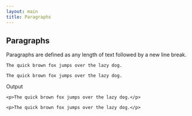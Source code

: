 ```yaml
---
layout: main
title: Paragraphs
---
```


<h2>Paragraphs</h2>

<p>Paragraphs are defined as any length of text followed by a new line break.</p>

<pre><code>The quick brown fox jumps over the lazy dog.

The quick brown fox jumps over the lazy dog.</code></pre>

<h7>Output</h7>
<pre><code>&lt;p&gt;The quick brown fox jumps over the lazy dog.&lt;/p&gt;

&lt;p&gt;The quick brown fox jumps over the lazy dog.&lt;/p&gt;</code></pre>
